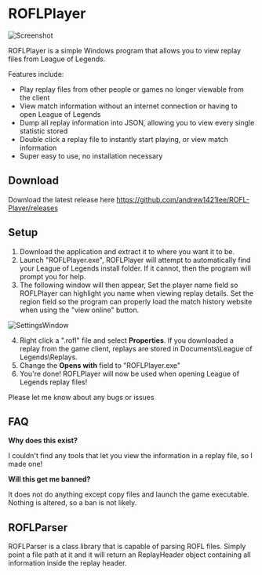 # ROFLPlayer

![Screenshot](https://i.imgur.com/69LOd0x.png)

ROFLPlayer is a simple Windows program that allows you to view replay files from League of Legends.

Features include: 
* Play replay files from other people or games no longer viewable from the client
* View match information without an internet connection or having to open League of Legends
* Dump all replay information into JSON, allowing you to view every single statistic stored
* Double click a replay file to instantly start playing, or view match information
* Super easy to use, no installation necessary

## Download
Download the latest release here
https://github.com/andrew1421lee/ROFL-Player/releases

## Setup

1. Download the application and extract it to where you want it to be.
2. Launch "ROFLPlayer.exe", ROFLPlayer will attempt to automatically find your League of Legends install folder. If it cannot, then the program will prompt you for help.
3. The following window will then appear, Set the player name field so ROFLPlayer can highlight you name when viewing replay details. Set the region field so the program can properly load the match history website when using the "view online" button.

![SettingsWindow](https://i.imgur.com/yrsUL2y.png)

4. Right click a ".rofl" file and select **Properties**. If you downloaded a replay from the game client, replays are stored in Documents\League of Legends\Replays.
5. Change the **Opens with** field to "ROFLPlayer.exe"
6. You're done! ROFLPlayer will now be used when opening League of Legends replay files!

Please let me know about any bugs or issues

## FAQ

**Why does this exist?**

I couldn't find any tools that let you view the information in a replay file, so I made one!

**Will this get me banned?**

It does not do anything except copy files and launch the game executable. Nothing is altered, so a ban is not likely.

## ROFLParser

ROFLParser is a class library that is capable of parsing ROFL files. Simply point a file path at it and it will return an ReplayHeader object containing all information inside the replay header.
